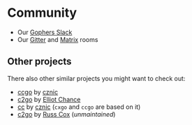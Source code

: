 # Community

- Our [Gophers Slack](https://gophers.slack.com/messages/cxgo)
- Our [Gitter]() and [Matrix]() rooms

## Other projects

There also other similar projects you might want to check out:

- [ccgo](https://gitlab.com/cznic/ccgo) by [cznic](https://gitlab.com/cznic)
- [c2go](https://github.com/elliotchance/c2go) by [Elliot Chance](https://github.com/elliotchance)
- [cc](https://gitlab.com/cznic/cc) by [cznic](https://gitlab.com/cznic) (`cxgo` and `ccgo` are based on it)
- [c2go](https://github.com/rsc/c2go) by [Russ Cox](https://github.com/rsc) (_unmaintained_)